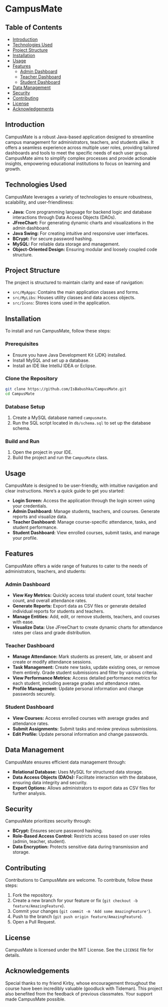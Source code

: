 # CampusMate

## Table of Contents
- [Introduction](#introduction)
- [Technologies Used](#technologies-used)
- [Project Structure](#project-structure)
- [Installation](#installation)
- [Usage](#usage)
- [Features](#features)
  - [Admin Dashboard](#admin-dashboard)
  - [Teacher Dashboard](#teacher-dashboard)
  - [Student Dashboard](#student-dashboard)
- [Data Management](#data-management)
- [Security](#security)
- [Contributing](#contributing)
- [License](#license)
- [Acknowledgements](#acknowledgements)

## Introduction

CampusMate is a robust Java-based application designed to streamline campus management for administrators, teachers, and students alike. It offers a seamless experience across multiple user roles, providing tailored dashboards and tools to meet the specific needs of each user group. CampusMate aims to simplify complex processes and provide actionable insights, empowering educational institutions to focus on learning and growth.

## Technologies Used

CampusMate leverages a variety of technologies to ensure robustness, scalability, and user-friendliness:

-   **Java:** Core programming language for backend logic and database interactions through Data Access Objects (DAOs).
-   **JFreeChart:** For generating dynamic charts and visualizations in the admin dashboard.
-   **Java Swing:** For creating intuitive and responsive user interfaces.
-   **BCrypt:** For secure password hashing.
-   **MySQL:** For reliable data storage and management.
-   **Object-Oriented Design:** Ensuring modular and loosely coupled code structure.

## Project Structure

The project is structured to maintain clarity and ease of navigation:

-   `src/MyApps`: Contains the main application classes and forms.
-   `src/MyLibs`: Houses utility classes and data access objects.
-   `src/Icons`: Stores icons used in the application.

## Installation

To install and run CampusMate, follow these steps:

### Prerequisites

-   Ensure you have Java Development Kit (JDK) installed.
-   Install MySQL and set up a database.
-   Install an IDE like IntelliJ IDEA or Eclipse.

### Clone the Repository

```bash
git clone https://github.com/IsBabushka/CampusMate.git  
cd CampusMate
```

### Database Setup

1.  Create a MySQL database named `campusmate`.
2.  Run the SQL script located in `db/schema.sql` to set up the database schema.

### Build and Run

1.  Open the project in your IDE.
2.  Build the project and run the `CampusMate` class.

## Usage

CampusMate is designed to be user-friendly, with intuitive navigation and clear instructions. Here’s a quick guide to get you started:

-   **Login Screen:** Access the application through the login screen using your credentials.
-   **Admin Dashboard:** Manage students, teachers, and courses. Generate reports and visualize data.
-   **Teacher Dashboard:** Manage course-specific attendance, tasks, and student performance.
-   **Student Dashboard:** View enrolled courses, submit tasks, and manage your profile.

## Features

CampusMate offers a wide range of features to cater to the needs of administrators, teachers, and students:

### Admin Dashboard

-   **View Key Metrics:** Quickly access total student count, total teacher count, and overall attendance rates.
-   **Generate Reports:** Export data as CSV files or generate detailed individual reports for students and teachers.
-   **Manage Entities:** Add, edit, or remove students, teachers, and courses with ease.
-   **Visualize Data:** Use JFreeChart to create dynamic charts for attendance rates per class and grade distribution.

### Teacher Dashboard

-   **Manage Attendance:** Mark students as present, late, or absent and create or modify attendance sessions.
-   **Task Management:** Create new tasks, update existing ones, or remove them entirely. Grade student submissions and filter by various criteria.
-   **View Performance Metrics:** Access detailed performance metrics for each student, including average grades and attendance rates.
-   **Profile Management:** Update personal information and change passwords securely.

### Student Dashboard

-   **View Courses:** Access enrolled courses with average grades and attendance rates.
-   **Submit Assignments:** Submit tasks and review previous submissions.
-   **Edit Profile:** Update personal information and change passwords.

## Data Management

CampusMate ensures efficient data management through:

-   **Relational Database:** Uses MySQL for structured data storage.
-   **Data Access Objects (DAOs):** Facilitate interaction with the database, ensuring data integrity and security.
-   **Export Options:** Allows administrators to export data as CSV files for further analysis.

## Security

CampusMate prioritizes security through:

-   **BCrypt:** Ensures secure password hashing.
-   **Role-Based Access Control:** Restricts access based on user roles (admin, teacher, student).
-   **Data Encryption:** Protects sensitive data during transmission and storage.

## Contributing

Contributions to CampusMate are welcome. To contribute, follow these steps:

1.  Fork the repository.
2.  Create a new branch for your feature or fix (`git checkout -b feature/AmazingFeature`).
3.  Commit your changes (`git commit -m 'Add some AmazingFeature'`).
4.  Push to the branch (`git push origin feature/AmazingFeature`).
5.  Open a Pull Request.

## License

CampusMate is licensed under the MIT License. See the `LICENSE` file for details.

## Acknowledgements

Special thanks to my friend Kirby, whose encouragement throughout the course have been incredibly valuable (goodluck with Tideman). This project also benefited from the feedback of previous classmates. Your support made CampusMate possible. 
